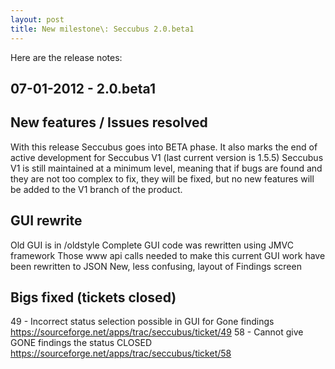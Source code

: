 ```yaml
---
layout: post
title: New milestone\: Seccubus 2.0.beta1
---
```


Here are the release notes:

07-01-2012 - 2.0.beta1
---
New features / Issues resolved
------------------------------
With this release Seccubus goes into BETA phase. It also marks the end of
active development for Seccubus V1 (last current version is 1.5.5)
Seccubus V1 is still maintained at a minimum level, meaning that if bugs are
found and they are not too complex to fix, they will be fixed, but no new
features will be added to the V1 branch of the product.

GUI rewrite
-----------
Old GUI is in /oldstyle
Complete GUI code was rewritten using JMVC framework
Those www api calls needed to make this current GUI work have been rewritten
to JSON
New, less confusing, layout of Findings screen

Bigs fixed (tickets closed)
----------------------------
49 - Incorrect status selection possible in GUI for Gone findings
<https://sourceforge.net/apps/trac/seccubus/ticket/49>
58 - Cannot give GONE findings the status CLOSED
<https://sourceforge.net/apps/trac/seccubus/ticket/58>


